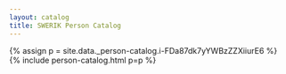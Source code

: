 ```yaml
---
layout: catalog
title: SWERIK Person Catalog
---
```

{% assign p = site.data._person-catalog.i-FDa87dk7yYWBzZZXiiurE6 %}
{% include person-catalog.html p=p %}

